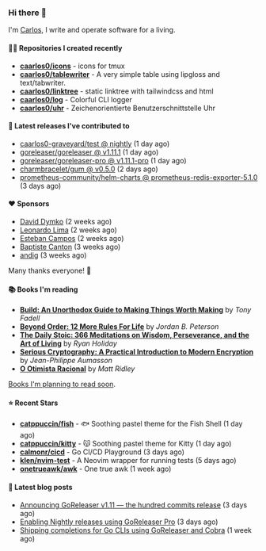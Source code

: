 ### Hi there 👋

I'm [Carlos](https://caarlos0.dev), I write and operate software for a living.

#### 👨‍💻 Repositories I created recently
- **[caarlos0/icons](https://github.com/caarlos0/icons)** - icons for tmux
- **[caarlos0/tablewriter](https://github.com/caarlos0/tablewriter)** - A very simple table using lipgloss and text/tabwriter.
- **[caarlos0/linktree](https://github.com/caarlos0/linktree)** - static linktree with tailwindcss and html
- **[caarlos0/log](https://github.com/caarlos0/log)** - Colorful CLI logger
- **[caarlos0/uhr](https://github.com/caarlos0/uhr)** - Zeichenorientierte Benutzerschnittstelle Uhr

#### 🚀 Latest releases I've contributed to


- [caarlos0-graveyard/test @ nightly](https://github.com/caarlos0-graveyard/test/releases/tag/nightly) (1 day ago)
- [goreleaser/goreleaser @ v1.11.1](https://github.com/goreleaser/goreleaser/releases/tag/v1.11.1) (1 day ago)
- [goreleaser/goreleaser-pro @ v1.11.1-pro](https://github.com/goreleaser/goreleaser-pro/releases/tag/v1.11.1-pro) (1 day ago)
- [charmbracelet/gum @ v0.5.0](https://github.com/charmbracelet/gum/releases/tag/v0.5.0) (2 days ago)
- [prometheus-community/helm-charts @ prometheus-redis-exporter-5.1.0](https://github.com/prometheus-community/helm-charts/releases/tag/prometheus-redis-exporter-5.1.0) (3 days ago)

#### ❤️ Sponsors
- [David Dymko](https://github.com/ddymko) (2 weeks ago)
- [Leonardo Lima](https://github.com/leozz37) (2 weeks ago)
- [Esteban Campos](https://github.com/stvmachine) (2 weeks ago)
- [Baptiste Canton](https://github.com/batmac) (3 weeks ago)
- [andig](https://github.com/andig) (3 weeks ago)

Many thanks everyone! 🙏

#### 📚 Books I'm reading
- **[Build: An Unorthodox Guide to Making Things Worth Making](https://www.goodreads.com/book/show/58733670-build)** by _Tony Fadell_
- **[Beyond Order: 12 More Rules For Life](https://www.goodreads.com/book/show/57422874-beyond-order)** by _Jordan B. Peterson_
- **[The Daily Stoic: 366 Meditations on Wisdom, Perseverance, and the Art of Living](https://www.goodreads.com/book/show/29093292-the-daily-stoic)** by _Ryan Holiday_
- **[Serious Cryptography: A Practical Introduction to Modern Encryption](https://www.goodreads.com/book/show/36265193-serious-cryptography)** by _Jean-Philippe Aumasson_
- **[O Otimista Racional](https://www.goodreads.com/book/show/32706964-o-otimista-racional)** by _Matt Ridley_

[Books I'm planning to read soon](https://www.amazon.com.br/hz/wishlist/ls/EB8P7VS717SV).

#### ⭐ Recent Stars


- **[catppuccin/fish](https://github.com/catppuccin/fish)** - 🐟 Soothing pastel theme for the Fish Shell (1 day ago)
- **[catppuccin/kitty](https://github.com/catppuccin/kitty)** - 😽 Soothing pastel theme for Kitty (1 day ago)
- **[calmonr/cicd](https://github.com/calmonr/cicd)** - Go CI/CD Playground (3 days ago)
- **[klen/nvim-test](https://github.com/klen/nvim-test)** - A Neovim wrapper for running tests (5 days ago)
- **[onetrueawk/awk](https://github.com/onetrueawk/awk)** - One true awk (1 week ago)

#### 📄 Latest blog posts
- [Announcing GoReleaser v1.11 — the hundred commits release](https://carlosbecker.com/posts/goreleaser-v1.11/) (3 days ago)
- [Enabling Nightly releases using GoReleaser Pro](https://carlosbecker.com/posts/goreleaser-nightly/) (3 days ago)
- [Shipping completions for Go CLIs using GoReleaser and Cobra](https://carlosbecker.com/posts/golang-completions-cobra/) (1 week ago)
